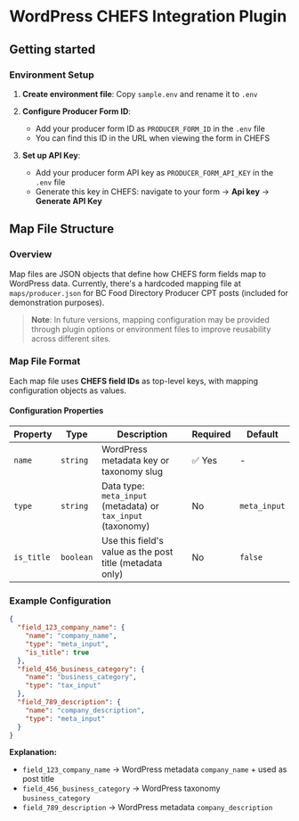 # WordPress CHEFS Integration Plugin

## Getting started

### Environment Setup

1. **Create environment file**: Copy `sample.env` and rename it to `.env`

2. **Configure Producer Form ID**:
   - Add your producer form ID as `PRODUCER_FORM_ID` in the `.env` file
   - You can find this ID in the URL when viewing the form in CHEFS

3. **Set up API Key**:
   - Add your producer form API key as `PRODUCER_FORM_API_KEY` in the `.env` file
   - Generate this key in CHEFS: navigate to your form → **Api key** → **Generate API Key**

## Map File Structure

### Overview

Map files are JSON objects that define how CHEFS form fields map to WordPress data. Currently, there's a hardcoded mapping file at `maps/producer.json` for BC Food Directory Producer CPT posts (included for demonstration purposes).

> **Note**: In future versions, mapping configuration may be provided through plugin options or environment files to improve reusability across different sites.

### Map File Format

Each map file uses **CHEFS field IDs** as top-level keys, with mapping configuration objects as values.

#### Configuration Properties

| Property | Type | Description | Required | Default |
|----------|------|-------------|----------|---------|
| `name` | `string` | WordPress metadata key or taxonomy slug | ✅ Yes | - |
| `type` | `string` | Data type: `meta_input` (metadata) or `tax_input` (taxonomy) | No | `meta_input` |
| `is_title` | `boolean` | Use this field's value as the post title (metadata only) | No | `false` |

### Example Configuration

```json
{
  "field_123_company_name": {
    "name": "company_name",
    "type": "meta_input",
    "is_title": true
  },
  "field_456_business_category": {
    "name": "business_category",
    "type": "tax_input"
  },
  "field_789_description": {
    "name": "company_description",
    "type": "meta_input"
  }
}
```

**Explanation:**

- `field_123_company_name` → WordPress metadata `company_name` + used as post title
- `field_456_business_category` → WordPress taxonomy `business_category`
- `field_789_description` → WordPress metadata `company_description`
